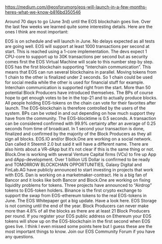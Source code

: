 https://medium.com/@eosforumorg/eos-will-launch-in-a-few-months-heres-what-we-know-b816bd350546

Around 70 days to go (June 3rd) until the EOS blockchain goes live. Over the last few weeks we learned quite some interesting details. Here are the ones I think are most important:

EOS is on schedule and will launch in June. No delays expected as all tests are going well.
EOS will support at least 1000 transactions per second at start. This is reached using a 1-core implementation. The devs expect 1 CPU-core to support up to 30K transactions per second but as security comes first the EOS Virtual Machine will scale to this number step by step.
EOS has the first blockchain supporting “interchain communication”. This means that EOS can run several blockchains in parallel. Moving tokens from 1 chain to the other is finalized under 2 seconds. So 1 chain could be used for social media while the other is used for financial stuff for example. Interchain communication is supported right from the start.
More than 50 potential Block Producers have introduced themselves. The BPs of course hope to get enough votes to be in the top-21 and to actually produce blocks. All people holding EOS-tokens on the chain can vote for their favorites after launch. The EOS-blockchain is therefore controlled by the users of the system. BPs can be voted in and out depending on how much support they have from the community.
The EOS-blocktime is 0.5 seconds. A transaction can be considered confirmed with 99.9% certainty after an average of 0.25 seconds from time of broadcast. In 1 second your transaction is done, finalized and confirmed by the majority of the Block Producers as they all sign all blocks.
EOS.IO and/or Block.One are working on a social network. Dan called it Steemit 2.0 but said it will have a different name. There are also hints about a VR-dApp but it’s not clear if this is the same thing or not.
Block.One is working with several Venture Capital firms (VCs) to fire up App and dApp-development. Over 1 billion US Dollar is confirmed to be ready and TOMORROW BLOCKCHAIN OPPORTUNITIES, Galaxy Digital and FinLab.AG have publicly announced to start investing in projects that work with EOS.
Dan is working on a marketmaker-contract. He is a big fan of Bancor and it looks like both Bancor and Block.One are working on fixing liquidity problems for tokens.
Three projects have announced to “Airdrop” tokens to EOS-token holders.
Binance is the first crypto exchange to support the swap from EOS-ethereum tokens to the real EOS-tokens in June.
The EOS Whitepaper got a big update. Have a look here.
EOS Storage is not coming until the end of the year.
Block Producers can never make more than 4.8% of all the blocks as there are at least 21 Block Producers per round.
If you register your EOS public address on Ethereum your EOS tokens will show up on the EOS-blockchain in the first second when EOS goes live.
I think I even missed some points here but I guess these are the most important things to know. Join our EOS Community Forum if you have any questions.
